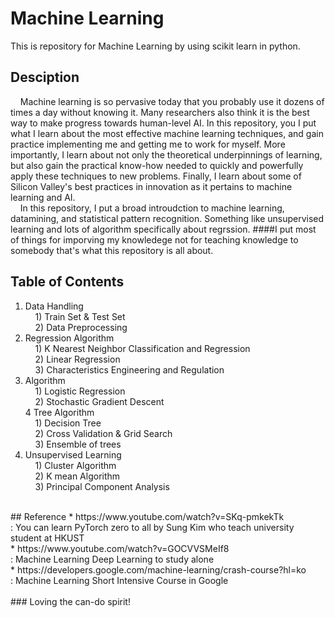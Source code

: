 # Machine Learning
 This is repository for Machine Learning by using scikit learn in python.
<br/>
## Desciption
&nbsp;&nbsp;&nbsp;&nbsp;Machine learning is so pervasive today that you probably use it dozens of times a day without knowing it.
Many researchers also think it is the best way to make progress towards human-level AI.
In this repository, you I put what I learn about the most effective machine learning techniques, and gain practice implementing me and getting me to work for myself.
More importantly, I learn about not only the theoretical underpinnings of learning, but also gain the practical know-how needed to quickly and powerfully apply these techniques to new problems.
Finally, I learn about some of Silicon Valley's best practices in innovation as it pertains to machine learning and AI.
<br/>
&nbsp;&nbsp;&nbsp;&nbsp;In this repository, I put a broad introudction to machine learning, datamining, and statistical pattern recognition.
Something like unsupervised learning and lots of algorithm specifically about regrssion.
####I put most of things for imporving my knowledege not for teaching knowledge to somebody that's what this repository is all about.
<br/>
## Table of Contents
1. Data Handling <br/>
&nbsp;&nbsp;&nbsp;&nbsp;1) Train Set & Test Set <br/>
&nbsp;&nbsp;&nbsp;&nbsp;2) Data Preprocessing <br/>
2. Regression Algorithm <br/>
&nbsp;&nbsp;&nbsp;&nbsp;1) K Nearest Neighbor Classification and Regression <br/>
&nbsp;&nbsp;&nbsp;&nbsp;2) Linear Regression <br/>
&nbsp;&nbsp;&nbsp;&nbsp;3) Characteristics Engineering and Regulation <br/>
3. Algorithm <br/>
&nbsp;&nbsp;&nbsp;&nbsp;1) Logistic Regression <br/>
&nbsp;&nbsp;&nbsp;&nbsp;2) Stochastic Gradient Descent <br/>
4 Tree Algorithm <br/>
&nbsp;&nbsp;&nbsp;&nbsp;1) Decision Tree <br/>
&nbsp;&nbsp;&nbsp;&nbsp;2) Cross Validation & Grid Search <br/>
&nbsp;&nbsp;&nbsp;&nbsp;3) Ensemble of trees <br/>
5. Unsupervised Learning <br/>
&nbsp;&nbsp;&nbsp;&nbsp;1) Cluster Algorithm <br/>
&nbsp;&nbsp;&nbsp;&nbsp;2) K mean Algorithm <br/>
&nbsp;&nbsp;&nbsp;&nbsp;3) Principal Component Analysis <br/>
<br/>
## Reference
* https://www.youtube.com/watch?v=SKq-pmkekTk <br/>
: You can learn PyTorch zero to all by Sung Kim who teach university student at HKUST <br/>
* https://www.youtube.com/watch?v=GOCVVSMeIf8 <br/>
: Machine Learning Deep Learning to study alone <br/>
* https://developers.google.com/machine-learning/crash-course?hl=ko <br/>
: Machine Learning Short Intensive Course in Google <br/>
<br/>
### Loving the can-do spirit!

